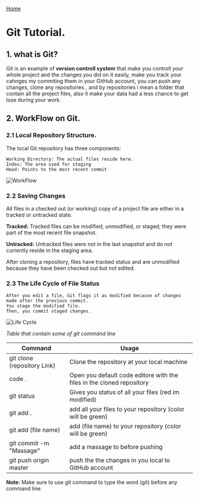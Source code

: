 [Home](https://sayefdeen.github.io/reading-notes/home)

# Git Tutorial.

## 1. what is Git?

Git is an example of **version controll system** that make you controll your whole project and the changes you did on it easily, make you track your cahnges my commiting them in your GitHub account, you can push any changes, clone any repositories , and by repositories i mean a folder that contain all the project files, also it make your data had a less chance to get lose during your work.

## 2. WorkFlow on Git.

### 2.1 Local Repository Structure.

The local Git repository has three components:

    Working Directory: The actual files reside here.
    Index: The area used for staging
    Head: Points to the most recent commit

![WorkFlow](https://blog.udemy.com/wp-content/uploads/2015/08/image036.png)

### 2.2 Saving Changes 

All files in a checked out (or working) copy of a project file are either in a tracked or untracked state.

**Tracked:** Tracked files can be modified, unmodified, or staged; they were part of the most recent file snapshot.

**Untracked:** Untracked files were not in the last snapshot and do not currently reside in the staging area.

After cloning a repository, files have tracked status and are unmodified because they have been checked out but not edited.

### 2.3 The Life Cycle of File Status 


    After you edit a file, Git flags it as modified because of changes made after the previous commit.
    You stage the modified file.
    Then, you commit staged changes.

![Life Cycle](https://blog.udemy.com/wp-content/uploads/2015/08/image006.png)


*Table that contain some of git command line*

| Command     | Usage |
| ----------- | ----------- |
| git clone (repository Link)|  Clone the repository at your local machine |
| code .     | Open you default code editore with the files in the cloned repository |
| git status|  Gives you status of all your files (red im modified) |
| git add .|  add all your files to your repository (color will be green) |
| git add (file name)|  add (file name) to your repository (color will be green) |
| git commit -m "Massage"|  add a massage to before pushing |
| git push origin master |  push the the changes in you local to GitHub account |

**Note:** Make sure to use git command to type the word (git) before any command line.
